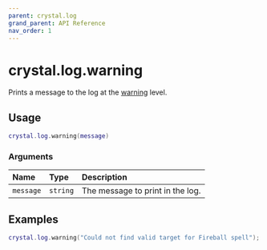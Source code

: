 ```yaml
---
parent: crystal.log
grand_parent: API Reference
nav_order: 1
---
```


# crystal.log.warning

Prints a message to the log at the [warning](verbosity) level.

## Usage

```lua
crystal.log.warning(message)
```

### Arguments

| Name      | Type     | Description                      |
| :-------- | :------- | :------------------------------- |
| `message` | `string` | The message to print in the log. |

## Examples

```lua
crystal.log.warning("Could not find valid target for Fireball spell");
```
